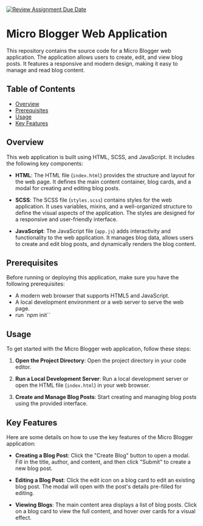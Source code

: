 [![Review Assignment Due Date](https://classroom.github.com/assets/deadline-readme-button-24ddc0f5d75046c5622901739e7c5dd533143b0c8e959d652212380cedb1ea36.svg)](https://classroom.github.com/a/MqXF68Ca)

# Micro Blogger Web Application

This repository contains the source code for a Micro Blogger web application. The application allows users to create, edit, and view blog posts. It features a responsive and modern design, making it easy to manage and read blog content.

## Table of Contents

- [Overview](#overview)
- [Prerequisites](#prerequisites)
- [Usage](#usage)
- [Key Features](#key-features)

## Overview

This web application is built using HTML, SCSS, and JavaScript. It includes the following key components:

- **HTML**: The HTML file (`index.html`) provides the structure and layout for the web page. It defines the main content container, blog cards, and a modal for creating and editing blog posts.

- **SCSS**: The SCSS file (`styles.scss`) contains styles for the web application. It uses variables, mixins, and a well-organized structure to define the visual aspects of the application. The styles are designed for a responsive and user-friendly interface.

- **JavaScript**: The JavaScript file (`app.js`) adds interactivity and functionality to the web application. It manages blog data, allows users to create and edit blog posts, and dynamically renders the blog content.

## Prerequisites

Before running or deploying this application, make sure you have the following prerequisites:

- A modern web browser that supports HTML5 and JavaScript.
- A local development environment or a web server to serve the web page.
- run `npm init``

## Usage

To get started with the Micro Blogger web application, follow these steps:

1. **Open the Project Directory**: Open the project directory in your code editor.

2. **Run a Local Development Server**: Run a local development server or open the HTML file (`index.html`) in your web browser.

3. **Create and Manage Blog Posts**: Start creating and managing blog posts using the provided interface.

## Key Features

Here are some details on how to use the key features of the Micro Blogger application:

- **Creating a Blog Post**: Click the "Create Blog" button to open a modal. Fill in the title, author, and content, and then click "Submit" to create a new blog post.

- **Editing a Blog Post**: Click the edit icon on a blog card to edit an existing blog post. The modal will open with the post's details pre-filled for editing.

- **Viewing Blogs**: The main content area displays a list of blog posts. Click on a blog card to view the full content, and hover over cards for a visual effect.
